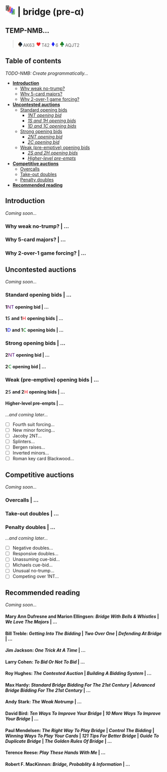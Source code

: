 # ![bridge](https://raw.githubusercontent.com/aornota/bridge/master/src/resources/tpoc-32x32.png) | bridge (pre-α)

## TEMP-NMB...

> ![spade](https://raw.githubusercontent.com/aornota/bridge/master/src/resources/spade.png)AK63
> ![heart](https://raw.githubusercontent.com/aornota/bridge/master/src/resources/heart.png)T42
> ![diamond](https://raw.githubusercontent.com/aornota/bridge/master/src/resources/diamond.png)6
> ![club](https://raw.githubusercontent.com/aornota/bridge/master/src/resources/club.png)AQJT2

## Table of contents

_TODO-NMB: Create programmatically..._

* [**Introduction**](#Introduction)
  * [Why weak no-trump?](#Why_weak_no-trump?)
  * [Why 5-card majors?](#Why_5-card_majors?)
  * [Why 2-over-1 game forcing?](#Why_2-over-1_game_forcing?)
* [**Uncontested auctions**](#Uncontested_auctions)
  * [Standard opening bids](#Standard_opening_bids)
    * [_1NT opening bid_](#1NT_opening_bid)
    * [_1S and 1H opening bids_](#1S_and_1H_opening_bids)
    * [_1D and 1C opening bids_](#1D_and_1C_opening_bids)
  * [Strong opening bids](#Strong_opening_bids)
    * [_2NT opening bid_](#2NT_opening_bid)
    * [_2C opening bid_](#2C_opening_bid)
  * [Weak (pre-emptive) opening bids](#Weak_(pre-emptive)_opening_bids)
    * [_2S and 2H opening bids_](#2S_and_2H_opening_bids)
    * [_Higher-level pre-empts_](#Higher-level_pre-empts)
* [**Competitive auctions**](#Competitive_auctions)
  * [Overcalls](#Overcalls)
  * [Take-out doubles](#Take-out_doubles)
  * [Penalty doubles](#Penalty_doubles)
* [**Recommended reading**](#Recommended_reading)

## <a name="Introduction"> Introduction

_Coming soon..._

### <a name="Why_weak_no-trump?"> Why weak no-trump? | ...

### <a name="Why_5-card_majors"> Why 5-card majors? | ...

### <a name="Why_2-over-1_game_forcing"> Why 2-over-1 game forcing? | ...

## <a name="Uncontested_auctions"> Uncontested auctions

_Coming soon..._

### <a name="Standard_opening_bids"> Standard opening bids | ...

#### <a name="1NT_opening_bid"> 1![NT](https://raw.githubusercontent.com/aornota/bridge/master/src/resources/NT.png) opening bid | ...

#### <a name="1S_and_1H_opening_bids"> 1![S](https://raw.githubusercontent.com/aornota/bridge/master/src/resources/S.png) and 1![H](https://raw.githubusercontent.com/aornota/bridge/master/src/resources/H.png) opening bids | ...

#### <a name="1D_and_1C_opening_bids"> 1![D](https://raw.githubusercontent.com/aornota/bridge/master/src/resources/D.png) and 1![C](https://raw.githubusercontent.com/aornota/bridge/master/src/resources/C.png) opening bids | ...

### <a name="Strong_opening_bids"> Strong opening bids | ...

#### <a name="2NT_opening_bid"> 2![NT](https://raw.githubusercontent.com/aornota/bridge/master/src/resources/NT.png) opening bid | ...

#### <a name="2C-opening-bid"> 2![C](https://raw.githubusercontent.com/aornota/bridge/master/src/resources/C.png) opening bid | ...

### <a name="Weak_(pre-emptive)_opening_bids"> Weak (pre-emptive) opening bids | ...

#### <a name="2S_and_2H_opening_bids"> 2![S](https://raw.githubusercontent.com/aornota/bridge/master/src/resources/S.png) and 2![H](https://raw.githubusercontent.com/aornota/bridge/master/src/resources/H.png) opening bids | ...

#### <a name="Higher-level_pre-empts"> Higher-level pre-empts | ...

_...and coming later..._

- [ ] Fourth suit forcing...
- [ ] New minor forcing...
- [ ] Jacoby 2NT...
- [ ] Splinters...
- [ ] Bergen raises...
- [ ] Inverted minors...
- [ ] Roman key card Blackwood...

## <a name="Competitive_auctions"> Competitive auctions

_Coming soon..._

### <a name="Overcalls"> Overcalls | ...

### <a name="Take-out_doubles"> Take-out doubles | ...

### <a name="Penalty_doubles"> Penalty doubles | ...

_...and coming later..._

- [ ] Negative doubles...
- [ ] Responsive doubles...
- [ ] Unassuming cue-bid...
- [ ] Michaels cue-bid...
- [ ] Unusual no-trump...
- [ ] Competing over 1NT...

## <a name="Recommended_reading"> Recommended reading

_Coming soon..._

#### Mary Ann Dufresne and Marion Ellingsen: _Bridge With Bells & Whistles_ | _We Love The Majors_ | ...

#### Bill Treble: _Getting Into The Bidding_ | _Two Over One_ | _Defending At Bridge_ | ...

#### Jim Jackson: _One Trick At A Time_ | ...

#### Larry Cohen: _To Bid Or Not To Bid_ | ...

#### Roy Hughes: _The Contested Auction_ | _Building A Bidding System_ | ...

#### Max Hardy: _Standard Bridge Bidding For The 21st Century_ | _Advanced Bridge Bidding For The 21st Century_ | ...

#### Andy Stark: _The Weak Notrump_ | ...

#### David Bird: _Ten Ways To Improve Your Bridge_ | _10 More Ways To Improve Your Bridge_ | ...

#### Paul Mendelsen: _The Right Way To Play Bridge_ | _Control The Bidding_ | _Winning Ways To Play Your Cards_ | _121 Tips For Better Bridge_ | _Guide To Duplicate Bridge_ | _The Golden Rules Of Bridge_ | ...

#### Terence Reese: _Play These Hands With Me_ | ...

#### Robert F. MacKinnon: _Bridge, Probablity & Information_ | ...
